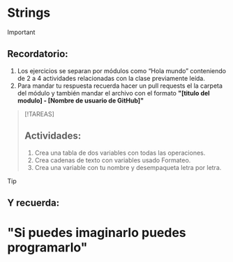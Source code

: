 # Strings

>[!IMPORTANT]
>## Recordatorio:
>1. Los ejercicios se separan por módulos como “Hola mundo” conteniendo de 2 a 4 actividades relacionadas con la clase previamente leída. 
>2. Para mandar tu respuesta recuerda hacer un pull requests el la carpeta del módulo y también mandar el archivo con el formato **"[titulo del modulo] - [Nombre de usuario de GitHub]"**

>[!TAREAS]
>##  Actividades:
>1. Crea una tabla de dos variables con todas las operaciones.
>2. Crea cadenas de texto con variables usado Formateo.
>3. Crea una variable con tu nombre y desempaqueta letra por letra. 

>[!TIP]
>## Y recuerda: 
># "Si puedes imaginarlo puedes programarlo"
